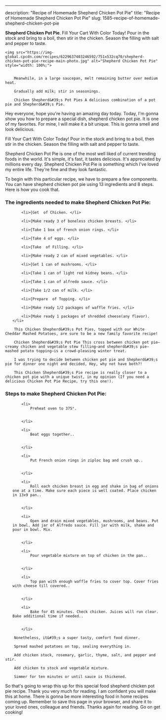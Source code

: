 ---
description: "Recipe of Homemade Shepherd Chicken Pot Pie"
title: "Recipe of Homemade Shepherd Chicken Pot Pie"
slug: 1585-recipe-of-homemade-shepherd-chicken-pot-pie

<p>
	<strong>Shepherd Chicken Pot Pie</strong>. 
	Fill Your Cart With Color Today! Pour in the stock and bring to a boil, then stir in the chicken. Season the filling with salt and pepper to taste.
</p>
<p>
	
	<img src="https://img-global.cpcdn.com/recipes/6229637403246592/751x532cq70/shepherd-chicken-pot-pie-recipe-main-photo.jpg" alt="Shepherd Chicken Pot Pie" style="width: 100%;">
	
	
		Meanwhile, in a large saucepan, melt remaining butter over medium heat.
	
		Gradually add milk; stir in seasonings.
	
		Chicken Shepherd&#39;s Pot Pies A delicious combination of a pot pie and Shepherd&#39;s Pie.
	
</p>
<p>
	Hey everyone, hope you're having an amazing day today. Today, I'm gonna show you how to prepare a special dish, shepherd chicken pot pie. It is one of my favorites. For mine, I will make it a bit unique. This is gonna smell and look delicious.
</p>
	
<p>
	Fill Your Cart With Color Today! Pour in the stock and bring to a boil, then stir in the chicken. Season the filling with salt and pepper to taste.
</p>
<p>
	Shepherd Chicken Pot Pie is one of the most well liked of current trending foods in the world. It's simple, it's fast, it tastes delicious. It's appreciated by millions every day. Shepherd Chicken Pot Pie is something which I've loved my entire life. They're fine and they look fantastic.
</p>

<p>
To begin with this particular recipe, we have to prepare a few components. You can have shepherd chicken pot pie using 13 ingredients and 8 steps. Here is how you cook that.
</p>

<h3>The ingredients needed to make Shepherd Chicken Pot Pie:</h3>

<ol>
	
		<li>{Get  of Chicken. </li>
	
		<li>{Make ready 3 of boneless chicken breasts. </li>
	
		<li>{Take 1 box of french onion rings. </li>
	
		<li>{Take 4 of eggs. </li>
	
		<li>{Take  of Filling. </li>
	
		<li>{Make ready 2 can of mixed vegetables. </li>
	
		<li>{Get 1 can of mushrooms. </li>
	
		<li>{Take 1 can of light red kidney beans. </li>
	
		<li>{Take 1 can of alfredo sauce. </li>
	
		<li>{Take 1/2 can of milk. </li>
	
		<li>{Prepare  of Topping. </li>
	
		<li>{Make ready 1/2 packages of waffle fries. </li>
	
		<li>{Make ready 1 packages of shredded cheese(any flavor). </li>
	
</ol>
<p>
	
		This Chicken Shepherd&#39;s Pot Pies, topped with our White Cheddar Mashed Potatoes, are sure to be a new family favorite recipe!
	
		Chicken Shepherd&#39;s Pot Pie This cross between chicken pot pie—creamy chicken and vegetable stew filling—and shepherd&#39;s pie—mashed potato topping—is a crowd-pleasing winter treat.
	
		I was trying to decide between chicken pot pie and Shepherd&#39;s pie for dinner one night and decided, Hey, why not have both?!
	
		This Chicken Shepherd&#39;s Pie recipe is really closer to a chicken pot pie with a unique twist, in my opinion (If you need a delicious Chicken Pot Pie Recipe, try this one!).
	
</p>

<h3>Steps to make Shepherd Chicken Pot Pie:</h3>

<ol>
	
		<li>
			Preheat oven to 375°.
			
			
		</li>
	
		<li>
			Beat eggs together..
			
			
		</li>
	
		<li>
			Put French onion rings in ziploc bag and crush up..
			
			
		</li>
	
		<li>
			Roll each chicken breast in egg and shake in bag of onions one at a time. Make sure each piece is well coated. Place chicken in 13x9 pan..
			
			
		</li>
	
		<li>
			Open and drain mixed vegetables, mushrooms, and beans. Put in bowl. Add jar of Alfredo sauce. Fill jar with milk, shake and pour in bowl. Mix.
			
			
		</li>
	
		<li>
			Pour vegetable mixture on top of chicken in the pan..
			
			
		</li>
	
		<li>
			Top pan with enough waffle fries to cover top. Cover fries with cheese till covered..
			
			
		</li>
	
		<li>
			Bake for 45 minutes. Check chicken. Juices will run clear. Bake additional time if needed..
			
			
		</li>
	
</ol>

<p>
	
		Nonetheless, it&#39;s a super tasty, comfort food dinner.
	
		Spread mashed potatoes on top, sealing everything in.
	
		Add chicken stock, rosemary, garlic, thyme, salt, and pepper and stir.
	
		Add chicken to stock and vegetable mixture.
	
		Simmer for ten minutes or until sauce is thickened.
	
</p>

<p>
	So that's going to wrap this up for this special food shepherd chicken pot pie recipe. Thank you very much for reading. I am confident you will make this at home. There is gonna be more interesting food in home recipes coming up. Remember to save this page in your browser, and share it to your loved ones, colleague and friends. Thanks again for reading. Go on get cooking!
</p>
